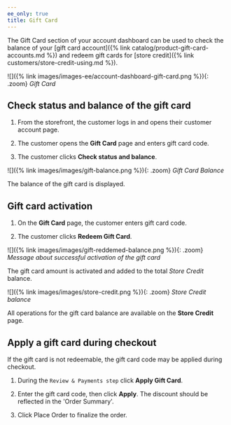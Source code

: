 ```yaml
---
ee_only: true
title: Gift Card
---
```


The Gift Card section of your account dashboard can be used to check the balance of your [gift card account]({% link catalog/product-gift-card-accounts.md %}) and redeem gift cards for [store credit]({% link customers/store-credit-using.md %}).

![]({% link images/images-ee/account-dashboard-gift-card.png %}){: .zoom}
_Gift Card_

## Check status and balance of the gift card

1. From the storefront, the customer logs in and opens their customer account page.

1. The customer opens the **Gift Card** page and enters gift card code.

1. The customer clicks **Check status and balance**.

![]({% link images/images/gift-balance.png %}){: .zoom}
_Gift Card Balance_

The balance of the gift card is displayed.

## Gift card activation

1. On the **Gift Card** page,  the customer enters gift card code.

1. The customer clicks **Redeem Gift Card**.

![]({% link images/images/gift-reddemed-balance.png %}){: .zoom}
_Message about successful activation of the gift card_

The gift card amount is activated and added to the total _Store Credit_ balance.

![]({% link images/images/store-credit.png %}){: .zoom}
_Store Credit balance_

All operations for the gift card balance are available on the **Store Credit** page.

## Apply a gift card during checkout

If the gift card is not redeemable, the gift card code may be applied during checkout.

1. During the `Review & Payments step` click **Apply Gift Card**.

1. Enter the gift card code, then click **Apply**. The discount should be reflected in the 'Order Summary'.

1. Click <span class="btn">Place Order</span> to finalize the order.
